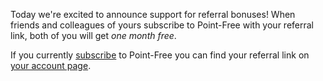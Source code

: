 Today we're excited to announce support for referral bonuses! When friends and colleagues of yours subscribe to Point-Free with your referral link, both of you will get _one month free_.

If you currently [subscribe](/pricing) to Point-Free you can find your referral link on [your account page](/account).
